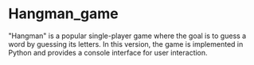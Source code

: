 # Hangman_game
"Hangman" is a popular single-player game where the goal is to guess a word by guessing its letters. In this version, the game is implemented in Python and provides a console interface for user interaction.
